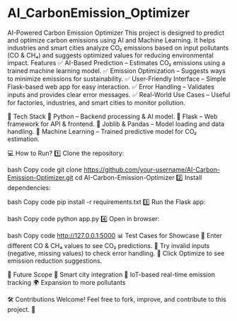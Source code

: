 # AI_CarbonEmission_Optimizer
AI-Powered Carbon Emission Optimizer This project is designed to predict and optimize carbon emissions using AI and Machine Learning. It helps industries and smart cities analyze CO₂ emissions based on input pollutants (CO &amp; CH₄) and suggests optimized values for reducing environmental impact.
Features
✅ AI-Based Prediction – Estimates CO₂ emissions using a trained machine learning model.
✅ Emission Optimization – Suggests ways to minimize emissions for sustainability.
✅ User-Friendly Interface – Simple Flask-based web app for easy interaction.
✅ Error Handling – Validates inputs and provides clear error messages.
✅ Real-World Use Cases – Useful for factories, industries, and smart cities to monitor pollution.

🔧 Tech Stack
🔹 Python – Backend processing & AI model.
🔹 Flask – Web framework for API & frontend.
🔹 Joblib & Pandas – Model loading and data handling.
🔹 Machine Learning – Trained predictive model for CO₂ estimation.

💻 How to Run?
1️⃣ Clone the repository:

bash
Copy code
git clone https://github.com/your-username/AI-Carbon-Emission-Optimizer.git
cd AI-Carbon-Emission-Optimizer
2️⃣ Install dependencies:

bash
Copy code
pip install -r requirements.txt
3️⃣ Run the Flask app:

bash
Copy code
python app.py
4️⃣ Open in browser:

bash
Copy code
http://127.0.0.1:5000
📊 Test Cases for Showcase
🔹 Enter different CO & CH₄ values to see CO₂ predictions.
🔹 Try invalid inputs (negative, missing values) to check error handling.
🔹 Click Optimize to see emission reduction suggestions.

📌 Future Scope
🚀 Smart city integration 🌱 IoT-based real-time emission tracking 🌍 Expansion to more pollutants

🛠 Contributions Welcome! Feel free to fork, improve, and contribute to this project. 🚀
